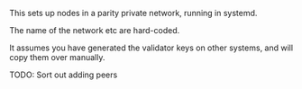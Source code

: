 This sets up nodes in a parity private network, running in systemd.

The name of the network etc are hard-coded.

It assumes you have generated the validator keys on other systems, and will copy them over manually.

TODO: Sort out adding peers

